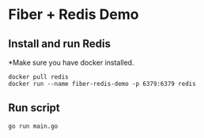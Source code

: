 # Fiber + Redis Demo


## Install and run Redis
*Make sure you have docker installed.
```
docker pull redis
docker run --name fiber-redis-demo -p 6379:6379 redis
```

## Run script	
```
go run main.go
```